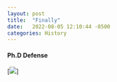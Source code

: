 ```yaml
---
layout: post
title:  "Finally"
date:   2022-08-05 12:10:44 -0500
categories: History
---
```


#### **Ph.D Defense**

[![](rubriadefensa.jpg)]
